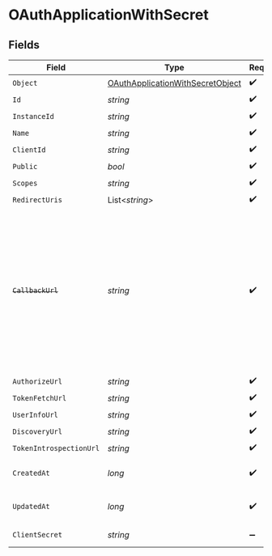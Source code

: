 # OAuthApplicationWithSecret


## Fields

| Field                                                                                                                                                            | Type                                                                                                                                                             | Required                                                                                                                                                         | Description                                                                                                                                                      | Example                                                                                                                                                          |
| ---------------------------------------------------------------------------------------------------------------------------------------------------------------- | ---------------------------------------------------------------------------------------------------------------------------------------------------------------- | ---------------------------------------------------------------------------------------------------------------------------------------------------------------- | ---------------------------------------------------------------------------------------------------------------------------------------------------------------- | ---------------------------------------------------------------------------------------------------------------------------------------------------------------- |
| `Object`                                                                                                                                                         | [OAuthApplicationWithSecretObject](../../Models/Components/OAuthApplicationWithSecretObject.md)                                                                  | :heavy_check_mark:                                                                                                                                               | N/A                                                                                                                                                              | oauth_application                                                                                                                                                |
| `Id`                                                                                                                                                             | *string*                                                                                                                                                         | :heavy_check_mark:                                                                                                                                               | N/A                                                                                                                                                              | oauth_app_1234                                                                                                                                                   |
| `InstanceId`                                                                                                                                                     | *string*                                                                                                                                                         | :heavy_check_mark:                                                                                                                                               | N/A                                                                                                                                                              | instance_5678                                                                                                                                                    |
| `Name`                                                                                                                                                           | *string*                                                                                                                                                         | :heavy_check_mark:                                                                                                                                               | N/A                                                                                                                                                              | Example OAuth App                                                                                                                                                |
| `ClientId`                                                                                                                                                       | *string*                                                                                                                                                         | :heavy_check_mark:                                                                                                                                               | N/A                                                                                                                                                              | client_12345                                                                                                                                                     |
| `Public`                                                                                                                                                         | *bool*                                                                                                                                                           | :heavy_check_mark:                                                                                                                                               | N/A                                                                                                                                                              | false                                                                                                                                                            |
| `Scopes`                                                                                                                                                         | *string*                                                                                                                                                         | :heavy_check_mark:                                                                                                                                               | N/A                                                                                                                                                              | profile email                                                                                                                                                    |
| `RedirectUris`                                                                                                                                                   | List<*string*>                                                                                                                                                   | :heavy_check_mark:                                                                                                                                               | N/A                                                                                                                                                              |                                                                                                                                                                  |
| ~~`CallbackUrl`~~                                                                                                                                                | *string*                                                                                                                                                         | :heavy_check_mark:                                                                                                                                               | : warning: ** DEPRECATED **: This will be removed in a future release, please migrate away from it as soon as possible.<br/><br/>Deprecated: Use redirect_uris instead.<br/> | https://example.com/oauth/callback                                                                                                                               |
| `AuthorizeUrl`                                                                                                                                                   | *string*                                                                                                                                                         | :heavy_check_mark:                                                                                                                                               | N/A                                                                                                                                                              | https://example.com/authorize                                                                                                                                    |
| `TokenFetchUrl`                                                                                                                                                  | *string*                                                                                                                                                         | :heavy_check_mark:                                                                                                                                               | N/A                                                                                                                                                              | https://example.com/oauth/token                                                                                                                                  |
| `UserInfoUrl`                                                                                                                                                    | *string*                                                                                                                                                         | :heavy_check_mark:                                                                                                                                               | N/A                                                                                                                                                              | https://example.com/userinfo                                                                                                                                     |
| `DiscoveryUrl`                                                                                                                                                   | *string*                                                                                                                                                         | :heavy_check_mark:                                                                                                                                               | N/A                                                                                                                                                              |                                                                                                                                                                  |
| `TokenIntrospectionUrl`                                                                                                                                          | *string*                                                                                                                                                         | :heavy_check_mark:                                                                                                                                               | N/A                                                                                                                                                              |                                                                                                                                                                  |
| `CreatedAt`                                                                                                                                                      | *long*                                                                                                                                                           | :heavy_check_mark:                                                                                                                                               | Unix timestamp of creation.<br/>                                                                                                                                 | 1609459200                                                                                                                                                       |
| `UpdatedAt`                                                                                                                                                      | *long*                                                                                                                                                           | :heavy_check_mark:                                                                                                                                               | Unix timestamp of last update.<br/>                                                                                                                              | 1612137600                                                                                                                                                       |
| `ClientSecret`                                                                                                                                                   | *string*                                                                                                                                                         | :heavy_minus_sign:                                                                                                                                               | Empty if public client.<br/>                                                                                                                                     | secretXYZ123                                                                                                                                                     |